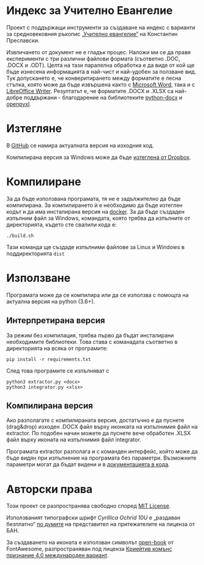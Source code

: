 # Индекс за Учително Евангелие
Проект с поддържащи инструменти за създаване на индекс с варианти за средновековния ръкопис <a href="https://bg.wikipedia.org/wiki/%D0%A3%D1%87%D0%B8%D1%82%D0%B5%D0%BB%D0%BD%D0%BE_%D0%B5%D0%B2%D0%B0%D0%BD%D0%B3%D0%B5%D0%BB%D0%B8%D0%B5">„Учително евангелие“</a> на Константин Преславски.

Извличането от документ не е гладък процес. Наложи ми се да правя експерименти с три различни файлови формата (съответно .DOC, .DOCX и .ODT). Целта на тази паралелна обработка е да видя от кой ще бъде изнесена информацията в най-чист и най-удобен за ползване вид. Тук допускането е, че конверитирането между форматите е лесна стъпка, която може да бъде извършена както с <a href="https://products.office.com/word">Microsoft Word</a>, така и с <a href="https://www.libreoffice.org/discover/writer/">LibreOffice Writer</a>. Резултатът е, че форматите .DOCX и .XLSX са най-добре поддържани - благодарение на библиотеките <a href="https://github.com/python-openxml/python-docx">python-docx</a> и <a href="https://pypi.org/project/openpyxl">openpyxl</a>.

# Изтегляне

В <a href="https://github.com/mapto/UchitelnoEvangelie">GitHub</a> се намира актуалната версия на изходния код.

Компилирана версия за Windows може да бъде <a href="https://www.dropbox.com/s/q1hs2ofpmr7c8d5/extractor.exe?dl=0">изтеглена от Dropbox</a>.

# Компилиране

За да бъде използвана програмата, тя не е задължително да бъде компилирана. За компилирането ѝ е необходимо да бъде изтеглен кодът и да има инсталирана версия на <a href="https://www.docker.com/">docker</a>.
За да бъде създаден изпълним файл за Windows, командата, която трябва да изпълните от директорията, където сте свалили кода е:

    ./build.sh

Тази команда ще създаде изпълними файлове за Linux и Windows в поддиректорията `dist`

# Използване

Програмата може да се компилира или да се използва с помощта на актуална версия на python (3.6+).

## Интерпретирана версия

За режим без компилация, трябва първо да бъдат инсталирани необходимите библиотеки. Това става с команадата съответно в директорията на всяка от програмите:

    pip install -r requirements.txt

След това програмите се изпълняват с

    python3 extractor.py <docx>
    python3 integrator.py <xlsx>

## Компилирана версия

Ако разполагате с компилираната версия, достатъчно е да пуснете (drag&drop) изходен .DOCX файл върху иконката на изпълнимия файл на extractor. По подобен начин можете да пуснете вече обработен .XLSX файл върху иконата на изпълнимия файл integrator.

Програмата extractor разполага и с команден интерфейс, който може да бъде видян при изпълнение на програмата без параметри. Възможните параметри могат да бъдат видени и в <a href="https://github.com/mapto/UchitelnoEvangelie/blob/master/extractor.py">документацията в кода</a>.

# Авторски права

Този проект се разпространява свободно според <a href="https://mit-license.org/">MIT License</a>.

Използваният типографски шрифт *Cyrillica Ochrid 10U* е „раздаван безплатно“ <a href="https://osvedomitel.bg/2020/02/prof-totomanova/">по думите</a> на представител на притежателите на лиценза от БАН.

За създаването на иконата е използван символът <a href="https://fontawesome.com/icons/book-open?style=solid">open-book</a> от FontAwesome, разпространяван под лиценза <a href="https://creativecommons.org/licenses/by/4.0/">Криейтив комънс признание 4.0 международен вариант</a>.

